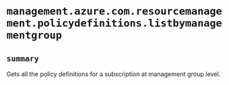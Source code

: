 # `management.azure.com.resourcemanagement.policydefinitions.listbymanagementgroup`

## `summary`
Gets all the policy definitions for a subscription at management group level.


